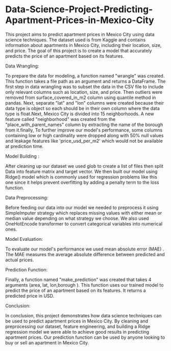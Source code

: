 # Data-Science-Project-Predicting-Apartment-Prices-in-Mexico-City
This project aims to predict apartment prices in Mexico City using data science techniques. The dataset used is from Kaggle and contains information about apartments in Mexico City, including their location, size, and price. The goal of this project is to create a model that accurately predicts the price of an apartment based on its features.

Data Wrangling:

To prepare the data for modeling, a function named "wrangle" was created. This function takes a file path as an argument and returns a DataFrame. The first step in data wrangling was to subset the data in the CSV file to include only relevant columns such as location, size, and price. Then outliers were removed from surface_covered_in_m2 column using quantile method in pandas. Next, separate "lat" and "lon" columns were created because their data type is object so each should be in their own column where the data type is float.Next, Mexico City is divided into 15 neighborhoods. A new feature called "neighborhood" was created from the "place_with_parent_names" column by extracting the name of the borough from it.finally, To further improve our model's performance, some columns containing low or high cardinality were dropped along with 50% null values and leakage features like 'price_usd_per_m2' which would not be available at prediction time.

Model Building :

After cleaning up our dataset we used glob to create a list of files then split Data into feature matrix and target vector. We then built our model using Ridge() model which is commonly used for regression problems like this one since it helps prevent overfitting by adding a penalty term to the loss function.

Data Preprocessing:

Before feeding our data into our model we needed to preprocess it using SimpleImputer strategy which replaces missing values with either mean or median value depending on what strategy we choose. We also used OneHotEncode transformer to convert categorical variables into numerical ones.

Model Evaluation:

To evaluate our model's performance we used mean absolute error (MAE) . The MAE measures the average absolute difference between predicted and actual prices.

Prediction Function:

Finally, a function named "make_prediction" was created that takes 4 arguments (area, lat, lon,borough ). This function uses our trained model to predict the price of an apartment based on its features. It returns a predicted price in USD.

Conclusion:

In conclusion, this project demonstrates how data science techniques can be used to predict apartment prices in Mexico City. By cleaning and preprocessing our dataset, feature engineering, and building a Ridge regression model we were able to achieve good results in predicting apartment prices. Our prediction function can be used by anyone looking to buy or sell an apartment in Mexico City.
